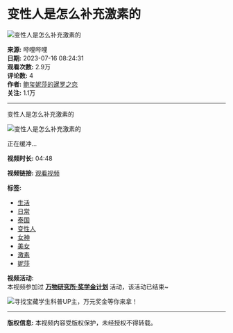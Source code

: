 # 变性人是怎么补充激素的

![变性人是怎么补充激素的](//i1.hdslb.com/bfs/archive/54b97c0bcfee3b0d1fa2d8da535435a51ec62568.jpg@100w_100h_1c.webp)

**来源:** 哔哩哔哩  
**日期:** 2023-07-16 08:24:31  
**观看次数:** 2.9万  
**评论数:** 4  
**作者:** [鲍玺妮莎的暹罗之恋](//space.bilibili.com/4481346)  
**关注:** 1.1万  

---

变性人是怎么补充激素的

![变性人是怎么补充激素的](//i0.hdslb.com/bfs/face/40c54c8aaf6e165eb4ee0d850c0a12edabf221a9.jpg@96w.webp)

正在缓冲...

**视频时长:** 04:48

**视频链接:** [观看视频](https://www.bilibili.com/video/BV1sJ4y1K7az)  

**标签:**  
- [生活](//www.bilibili.com/v/life)  
- [日常](//www.bilibili.com/v/life/daily)  
- [泰国](//search.bilibili.com/all?keyword=%E6%B3%B0%E5%9B%BD&from_source=video_tag)  
- [变性人](//search.bilibili.com/all?keyword=%E5%8F%98%E6%80%A7%E4%BA%BA&from_source=video_tag)  
- [女神](//search.bilibili.com/all?keyword=%E5%A5%B3%E7%A5%9E&from_source=video_tag)  
- [美女](//search.bilibili.com/all?keyword=%E7%BE%8E%E5%A5%B3&from_source=video_tag)  
- [激素](//search.bilibili.com/all?keyword=%E6%BF%80%E7%B4%A0&from_source=video_tag)  
- [妮莎](//search.bilibili.com/all?keyword=%E5%A6%AE%E8%8E%8E&from_source=video_tag)

**视频活动:**  
本视频参加过 **[万物研究所·奖学金计划](//search.bilibili.com/all?keyword=%E4%B8%87%E7%89%A9%E7%A0%94%E7%A9%B6%E6%89%80%C2%B7%E5%A5%96%E5%AD%A6%E9%87%91%E8%AE%A1%E5%88%92&from_source=video_tag)** 活动，该活动已结束~

![寻找宝藏学生科普UP主，万元奖金等你来拿！](//i0.hdslb.com/bfs/activity-plat/d7a9a2df85e9a950f40a18fc240a874cdccaae07.jpg@640w_200h_!web-video-activity-cover.webp)

---

**版权信息:** 本视频内容受版权保护，未经授权不得转载。
